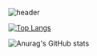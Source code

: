![header](https://capsule-render.vercel.app/api?type=waving&color=C98AFF&height=200&section=header&text=Hello!&fontSize=60&fontAlignY=40&fontColor=FFFFFF)

[![Top Langs](https://github-readme-stats.vercel.app/api/top-langs/?username=Hyemin-12&layout=compact)](https://github.com/Hyemin-12/github-readme-stats)

![Anurag's GitHub stats](https://github-readme-stats.vercel.app/api?username=Hyemin-12&show_icons=true)

<!--
**Hyemin-12/Hyemin-12** is a ✨ _special_ ✨ repository because its `README.md` (this file) appears on your GitHub profile.

Here are some ideas to get you started:

- 🔭 I’m currently working on ...
- 🌱 I’m currently learning ...
- 👯 I’m looking to collaborate on ...
- 🤔 I’m looking for help with ...
- 💬 Ask me about ...
- 📫 How to reach me: ...
- 😄 Pronouns: ...
- ⚡ Fun fact: ...
-->
